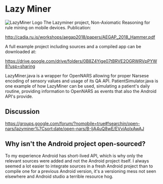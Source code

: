 # Lazy Miner
![LazyMiner Logo](https://user-images.githubusercontent.com/8284677/53295699-044c3b80-37f9-11e9-8410-fc02ee7004a5.jpg)
The Lazyminer project, Non-Axiomatic Reasoning for rule mining on mobile devices.
Publication: 

http://cadia.ru.is/workshops/aegap2018/papers/AEGAP_2018_Hammer.pdf

A full example project including sources and a compiled app can be downloaded at:

https://drive.google.com/drive/folders/0B8Z4Yige07tBRVE2OGRWRVpPYW8?usp=sharing

LazyMiner.java is a wrapper for OpenNARS allowing for proper Narsese encoding of sensory values and usage of its QA API.
PatientSimulator.java is one example of how LazyMiner can be used, simulating a patient's daily routine, providing information to OpenNARS as events that also the Android API's provide.

Discussion
----------
https://groups.google.com/forum/?nomobile=true#!searchin/open-nars/lazyminer%7Csort:date/open-nars/B-IjA4uQ8wE/EVviAolxAwAJ

Why isn't the Android project open-sourced?
-------------------------------------------
To my experience Android has short-lived API, which is why only the relevant sources were added and not the Android project itself. I always seemed a lot easier to integrate sources in a fresh Android project than to compile one for a previous Android version, it's a versioning mess not seen elsewhere and Android studio a terrible resource hog.

